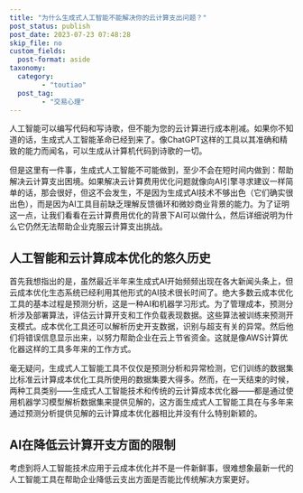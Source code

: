 ```yaml
---
title: "为什么生成式人工智能不能解决你的云计算支出问题？"
post_status: publish
post_date: 2023-07-23 07:48:28
skip_file: no
custom_fields: 
  post-format: aside
taxonomy:
  category:
        - "toutiao"
  post_tag:
        - "交易心理"
---
```


人工智能可以编写代码和写诗歌，但不能为您的云计算进行成本削减。如果你不知道的话，生成式人工智能革命已经到来了。像ChatGPT这样的工具以其准确和精致的能力而闻名，可以生成从计算机代码到诗歌的一切。

但是这里有一件事，生成式人工智能不可能做到，至少不会在短时间内做到：帮助解决云计算支出困境。如果解决云计算费用优化问题就像向AI引擎寻求建议一样简单的话，那会很好，但这不会发生，不是因为生成式AI技术不够出色（它们确实很出色），而是因为AI工具目前缺乏理解反馈循环和微妙商业背景的能力。为了证明这一点，让我们看看在云计算费用优化的背景下AI可以做什么，然后详细说明为什么它仍然无法帮助企业克服云计算支出挑战。

## 人工智能和云计算成本优化的悠久历史

首先我想指出的是，虽然最近半年来生成式AI开始频频出现在各大新闻头条上，但云成本优化生态系统已经利用其他形式的AI技术很长时间了。绝大多数云成本优化工具的基本过程是预测分析，这是一种AI和机器学习形式。为了管理成本，预测分析涉及部署算法，评估云计算开支和工作负载表现数据。这些算法被训练来预测开支模式。成本优化工具还可以解析历史开支数据，识别与超支有关的异常。然后他们将错误信息显示出来，以努力帮助企业在云上节省资金。这就是像AWS计算优化器这样的工具多年来的工作方式。

毫无疑问，生成式人工智能工具不仅仅是预测分析和异常检测，它们训练的数据集比标准云计算成本优化工具所使用的数据集要大得多。然而，在一天结束的时候，两种工具类别——生成式人工智能技术和传统的云计算成本优化器——都是通过使用机器学习模型解析数据集来提供见解的，这方面生成式人工智能工具在与多年来通过预测分析提供见解的云计算成本优化器相比并没有什么特别新颖的。

## AI在降低云计算开支方面的限制

考虑到将人工智能技术应用于云成本优化并不是一件新鲜事，很难想象最新一代的人工智能工具在帮助企业降低云支出方面是否能比传统解决方案更好。
